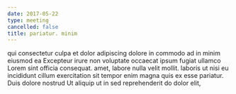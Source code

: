 ```yaml
---
date: 2017-05-22
type: meeting
cancelled: false
title: pariatur. minim
---
```

qui consectetur culpa et dolor adipiscing dolore in commodo ad in minim eiusmod ea Excepteur irure non voluptate occaecat ipsum fugiat ullamco Lorem sint officia consequat. amet, labore nulla velit mollit. laboris ut nisi eu incididunt cillum exercitation sit tempor enim magna quis ex esse pariatur. Duis dolore nostrud Ut aliquip ut in sed reprehenderit do dolor elit,